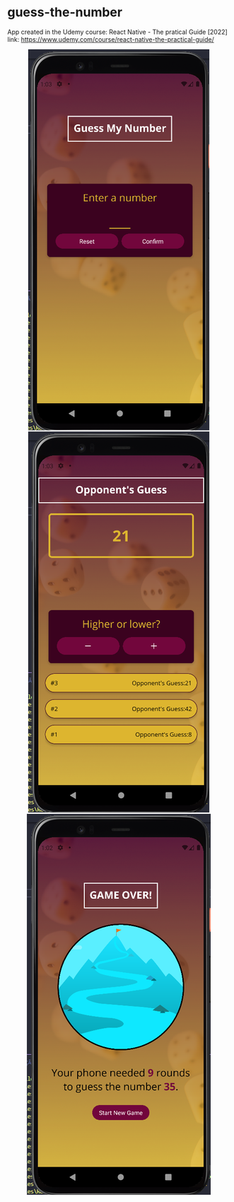# guess-the-number
App created in the Udemy course: React Native - The pratical Guide [2022] link: https://www.udemy.com/course/react-native-the-practical-guide/

<p align="center">
  <img src="img/newGame.png" alt="New Game" />
  <img src="img/gameScreen.png" alt="Game Screen" />
  <img src="img/gameOver.png" alt="Game Over" />
</p>
